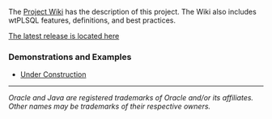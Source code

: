 The [Project Wiki](https://github.com/DDieterich/wtPLSQL/wiki) has the description of this project.  The Wiki also includes wtPLSQL features, definitions, and best practices.

[The latest release is located here](https://github.com/DDieterich/wtPLSQL/releases)

### Demonstrations and Examples

* [Under Construction](demo/README.md)

---

_Oracle and Java are registered trademarks of Oracle and/or its affiliates. Other names may be trademarks of their respective owners._
